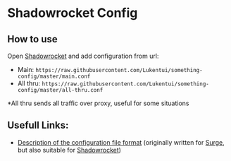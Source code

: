 # Shadowrocket Config

## How to use
Open [Shadowrocket](https://www.shadowrocketdownload.com) and add configuration from url: 
- Main: `https://raw.githubusercontent.com/Lukentui/something-config/master/main.conf`
- All thru: `https://raw.githubusercontent.com/Lukentui/something-config/master/all-thru.conf`

*All thru sends all traffic over proxy, useful for some situations

## Usefull Links:
 - [Description of the configuration file format](https://manual.nssurge.com) (originally written for [Surge](https://nssurge.com), but also suitable for [Shadowrocket](https://www.shadowrocketdownload.com))
